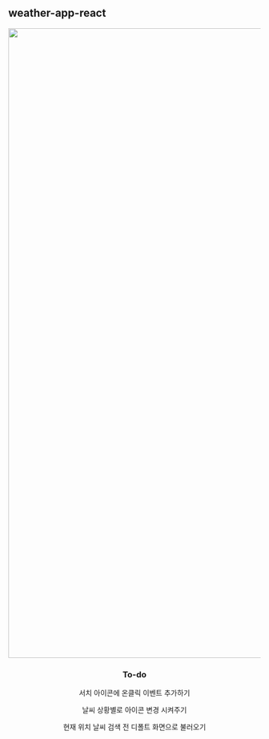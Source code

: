## weather-app-react

<div align="center">
<img width="1257" alt="Screenshot 2023-09-28 at 9 10 34 AM" src="https://github.com/anniekang-dev/weather-app-react/assets/137893369/38df22c4-63bf-46bf-b034-76e9e85da02d">

### To-do
서치 아이콘에 온클릭 이벤트 추가하기

날씨 상황별로 아이콘 변경 시켜주기

현재 위치 날씨 검색 전 디폴트 화면으로 불러오기
</div>
